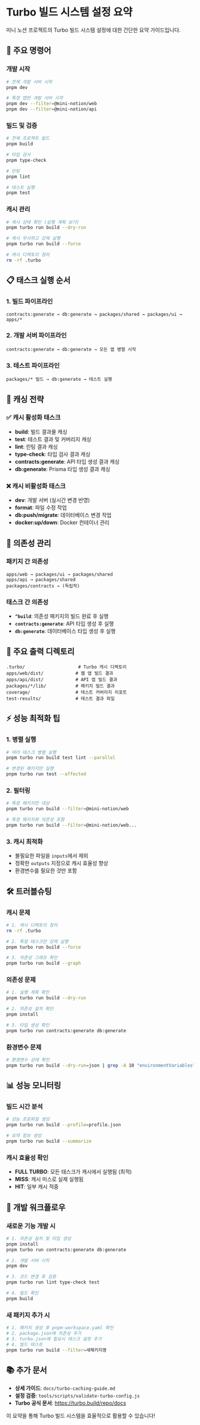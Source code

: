 # Turbo 빌드 시스템 설정 요약

미니 노션 프로젝트의 Turbo 빌드 시스템 설정에 대한 간단한 요약 가이드입니다.

## 🚀 주요 명령어

### 개발 시작
```bash
# 전체 개발 서버 시작
pnpm dev

# 특정 앱만 개발 서버 시작
pnpm dev --filter=@mini-notion/web
pnpm dev --filter=@mini-notion/api
```

### 빌드 및 검증
```bash
# 전체 프로젝트 빌드
pnpm build

# 타입 검사
pnpm type-check

# 린팅
pnpm lint

# 테스트 실행
pnpm test
```

### 캐시 관리
```bash
# 캐시 상태 확인 (실행 계획 보기)
pnpm turbo run build --dry-run

# 캐시 무시하고 강제 실행
pnpm turbo run build --force

# 캐시 디렉토리 정리
rm -rf .turbo
```

## 📋 태스크 실행 순서

### 1. 빌드 파이프라인
```
contracts:generate → db:generate → packages/shared → packages/ui → apps/*
```

### 2. 개발 서버 파이프라인
```
contracts:generate → db:generate → 모든 앱 병렬 시작
```

### 3. 테스트 파이프라인
```
packages/* 빌드 → db:generate → 테스트 실행
```

## 🎯 캐싱 전략

### ✅ 캐시 활성화 태스크
- **build**: 빌드 결과물 캐싱
- **test**: 테스트 결과 및 커버리지 캐싱
- **lint**: 린팅 결과 캐싱
- **type-check**: 타입 검사 결과 캐싱
- **contracts:generate**: API 타입 생성 결과 캐싱
- **db:generate**: Prisma 타입 생성 결과 캐싱

### ❌ 캐시 비활성화 태스크
- **dev**: 개발 서버 (실시간 변경 반영)
- **format**: 파일 수정 작업
- **db:push/migrate**: 데이터베이스 변경 작업
- **docker:up/down**: Docker 컨테이너 관리

## 🔄 의존성 관리

### 패키지 간 의존성
```
apps/web → packages/ui → packages/shared
apps/api → packages/shared
packages/contracts → (독립적)
```

### 태스크 간 의존성
- **`^build`**: 의존성 패키지의 빌드 완료 후 실행
- **`contracts:generate`**: API 타입 생성 후 실행
- **`db:generate`**: 데이터베이스 타입 생성 후 실행

## 📁 주요 출력 디렉토리

```
.turbo/                    # Turbo 캐시 디렉토리
apps/web/dist/            # 웹 앱 빌드 결과
apps/api/dist/            # API 앱 빌드 결과
packages/*/lib/           # 패키지 빌드 결과
coverage/                 # 테스트 커버리지 리포트
test-results/             # 테스트 결과 파일
```

## ⚡ 성능 최적화 팁

### 1. 병렬 실행
```bash
# 여러 태스크 병렬 실행
pnpm turbo run build test lint --parallel

# 변경된 패키지만 실행
pnpm turbo run test --affected
```

### 2. 필터링
```bash
# 특정 패키지만 대상
pnpm turbo run build --filter=@mini-notion/web

# 특정 패키지와 의존성 포함
pnpm turbo run build --filter=@mini-notion/web...
```

### 3. 캐시 최적화
- 불필요한 파일을 `inputs`에서 제외
- 정확한 `outputs` 지정으로 캐시 효율성 향상
- 환경변수를 필요한 것만 포함

## 🛠️ 트러블슈팅

### 캐시 문제
```bash
# 1. 캐시 디렉토리 정리
rm -rf .turbo

# 2. 특정 태스크만 강제 실행
pnpm turbo run build --force

# 3. 의존성 그래프 확인
pnpm turbo run build --graph
```

### 의존성 문제
```bash
# 1. 실행 계획 확인
pnpm turbo run build --dry-run

# 2. 의존성 설치 확인
pnpm install

# 3. 타입 생성 확인
pnpm turbo run contracts:generate db:generate
```

### 환경변수 문제
```bash
# 환경변수 상태 확인
pnpm turbo run build --dry-run=json | grep -A 10 "environmentVariables"
```

## 📊 성능 모니터링

### 빌드 시간 분석
```bash
# 성능 프로파일 생성
pnpm turbo run build --profile=profile.json

# 요약 정보 생성
pnpm turbo run build --summarize
```

### 캐시 효율성 확인
- **FULL TURBO**: 모든 태스크가 캐시에서 실행됨 (최적)
- **MISS**: 캐시 미스로 실제 실행됨
- **HIT**: 일부 캐시 적중

## 🎯 개발 워크플로우

### 새로운 기능 개발 시
```bash
# 1. 의존성 설치 및 타입 생성
pnpm install
pnpm turbo run contracts:generate db:generate

# 2. 개발 서버 시작
pnpm dev

# 3. 코드 변경 후 검증
pnpm turbo run lint type-check test

# 4. 빌드 확인
pnpm build
```

### 새 패키지 추가 시
```bash
# 1. 패키지 생성 후 pnpm-workspace.yaml 확인
# 2. package.json에 의존성 추가
# 3. turbo.json에 필요시 태스크 설정 추가
# 4. 빌드 테스트
pnpm turbo run build --filter=새패키지명
```

## 📚 추가 문서

- **상세 가이드**: `docs/turbo-caching-guide.md`
- **설정 검증**: `tools/scripts/validate-turbo-config.js`
- **Turbo 공식 문서**: https://turbo.build/repo/docs

이 요약을 통해 Turbo 빌드 시스템을 효율적으로 활용할 수 있습니다!